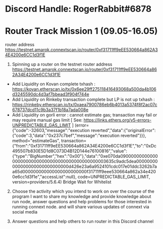 # Discord Handle: RogerRabbit#6878

# Router Track Mission 1 (09.05-16.05)
router address https://testnet.amarok.connextscan.io/router/0xf31711ff9eEE530664a862A34E4200e6CC1d3f1E

1. Spinning up a router on the testnet
router address https://testnet.amarok.connextscan.io/router/0xf31711ff9eEE530664a862A34E4200e6CC1d3f1E

- Add Liquidity on Kovan complete
txhash : https://kovan.etherscan.io/tx/0x6ee29ff275118416493068a500da4b106d3245590dc4d3af7bbead3f904f744e
- Add Liquidity on Rinkeby transaction complete but LP is not up
txhash : https://rinkeby.etherscan.io/tx/0xaea7900786eb6b4013a5374f8f2ac07c678737dcd11c9b3a37f1b18a7ada008e
- Add Liquidity on gorli error : cannot estimate gas; transaction may fail or may require manual gas limit [ See: https://links.ethers.org/v5-errors-UNPREDICTABLE_GAS_LIMIT ] (error={"code":-32603,"message":"execution reverted","data":{"originalError":{"code":3,"data":"0x237c7bef","message":"execution reverted"}}}, method="estimateGas", transaction={"from":"0xf31711ff9eEE530664a862A34E4200e6CC1d3f1E","to":"0xDc495507b830E5D1d8C073D4B12D144e76100816","value":{"type":"BigNumber","hex":"0x00"},"data":"0xe070da0900000000000000000000000000000000000000000000003635c9adc5dea00000000000000000000000000000d426e23a6a9524101cdc017e01ddc3262b7aa65d000000000000000000000000f31711ff9eee530664a862a34e4200e6cc1d3f1e","accessList":null}, code=UNPREDICTABLE_GAS_LIMIT, version=providers/5.6.4)
Bridge Wait for Whitelist

2. Choose the activity which you intend to work on over the course of the program
I want to share my knowledge and provide knowledge about run node, answer questions and help problems for those interested in running connext node.
and will share various updates of connext via social media

3. Answer questions and help others to run router in this Discord channel
